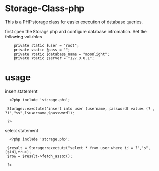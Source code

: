 # Storage-Class-php
This is a PHP storage class for easier execution of database queries.  

first open the Storage.php and configure database infromation. Set the following valiables
~~~     
    private static $user = "root";
    private static $pass = "";
    private static $database_name = "moonlight";
    private static $server = "127.0.0.1";
~~~
# usage

insert statement
~~~
  <?php include 'storage.php';
 
 Storage::exectute("insert into user (username, password) values (? , ?)","ss",[$username,$password]);
 
 ?>
~~~

select statement
~~~
  <?php include 'storage.php';
 
 $result = Storage::exectute("select * from user where id = ?","s",[$id],true);
 $row = $result->fetch_assoc();
 
 ?>
~~~
